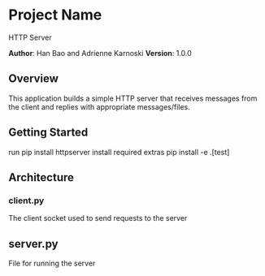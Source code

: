 # Project Name
HTTP Server

**Author**: Han Bao and Adrienne Karnoski
**Version**: 1.0.0 

## Overview
This application builds a simple HTTP server that receives messages from
the client and replies with appropriate messages/files.

## Getting Started
run pip install httpserver
install required extras pip install -e .[test]

## Architecture
### client.py
The client socket used to send requests to the server
## server.py
File for running the server
